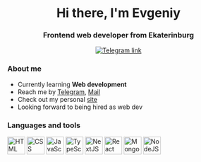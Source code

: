 <div id="div" align="center">
<h1>Hi there, I'm Evgeniy</h1>
<h3>Frontend web developer from Ekaterinburg</h3>
<a href="https://t.me/J_Trunov"><img src="https://img.shields.io/badge/Telegram-blue?style=for-the-badge&logo=telegram&logoColor=white" alt="Telegram link"/></a>
</div>

### About me

- Currently learning **Web development**
- Reach me by [Telegram](https://t.me/J_Trunov), [Mail](mailto:trunovevgeniy1@gmail.com)
- Check out my personal [site](https://jtrunov.github.io/my-page)
- Looking forward to being hired as web dev

### Languages and tools

<div>
 <img src="https://cdn.jsdelivr.net/gh/devicons/devicon@latest/icons/html5/html5-original-wordmark.svg" title="HTML" alt="HTML" width=40 height=40/>
 <img src="https://cdn.jsdelivr.net/gh/devicons/devicon@latest/icons/css3/css3-original-wordmark.svg" title="CSS" alt="CSS" width=40 height=40/>
 <img src="https://cdn.jsdelivr.net/gh/devicons/devicon@latest/icons/javascript/javascript-plain.svg" title="JavaScript" alt="JavaScript" width=40 height=40/>
 <img src="https://cdn.jsdelivr.net/gh/devicons/devicon@latest/icons/typescript/typescript-plain.svg" title="TypeScript" alt="TypeScript" width=40 height=40/>
 <img src="https://cdn.jsdelivr.net/gh/devicons/devicon@latest/icons/nextjs/nextjs-original.svg" title="NextJS" alt="NextJS" width=40 height=40/>
 <img src="https://cdn.jsdelivr.net/gh/devicons/devicon@latest/icons/react/react-original.svg" title="React" alt="React" width=40 height=40/>
 <img src="https://cdn.jsdelivr.net/gh/devicons/devicon@latest/icons/mongodb/mongodb-original-wordmark.svg" title="MongoDB" alt="MongoDB" width=40 height=40/>
 <img src="https://cdn.jsdelivr.net/gh/devicons/devicon@latest/icons/nodejs/nodejs-original-wordmark.svg" title="NodeJS" alt="NodeJS" width=40 height=40/>
</div>
